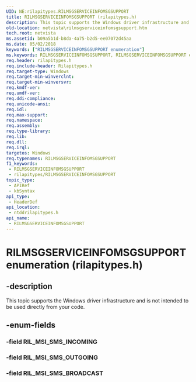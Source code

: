 ```yaml
---
UID: NE:rilapitypes.RILMSGSERVICEINFOMSGSUPPORT
title: RILMSGSERVICEINFOMSGSUPPORT (rilapitypes.h)
description: This topic supports the Windows driver infrastructure and is not intended to be used directly from your code.
old-location: netvista\rilmsgserviceinfomsgsupport.htm
tech.root: netvista
ms.assetid: b09a5b1d-b8da-4a75-b2d5-ee07072d45aa
ms.date: 05/02/2018
keywords: ["RILMSGSERVICEINFOMSGSUPPORT enumeration"]
ms.keywords: RILMSGSERVICEINFOMSGSUPPORT, RILMSGSERVICEINFOMSGSUPPORT enumeration [Network Drivers Starting with Windows Vista], RIL_MSI_SMS_BROADCAST, RIL_MSI_SMS_OUTGOING, netvista.rilmsgserviceinfomsgsupport, ntddrilapitypes/RILMSGSERVICEINFOMSGSUPPORT, ntddrilapitypes/RIL_MSI_SMS_BROADCAST, ntddrilapitypes/RIL_MSI_SMS_OUTGOING
req.header: rilapitypes.h
req.include-header: Rilapitypes.h
req.target-type: Windows
req.target-min-winverclnt: 
req.target-min-winversvr: 
req.kmdf-ver: 
req.umdf-ver: 
req.ddi-compliance: 
req.unicode-ansi: 
req.idl: 
req.max-support: 
req.namespace: 
req.assembly: 
req.type-library: 
req.lib: 
req.dll: 
req.irql: 
targetos: Windows
req.typenames: RILMSGSERVICEINFOMSGSUPPORT
f1_keywords:
 - RILMSGSERVICEINFOMSGSUPPORT
 - rilapitypes/RILMSGSERVICEINFOMSGSUPPORT
topic_type:
 - APIRef
 - kbSyntax
api_type:
 - HeaderDef
api_location:
 - ntddrilapitypes.h
api_name:
 - RILMSGSERVICEINFOMSGSUPPORT
---
```


# RILMSGSERVICEINFOMSGSUPPORT enumeration (rilapitypes.h)


## -description

This topic supports the Windows driver infrastructure and is not intended to be used directly from your code.

## -enum-fields

### -field RIL_MSI_SMS_INCOMING

### -field RIL_MSI_SMS_OUTGOING

### -field RIL_MSI_SMS_BROADCAST

